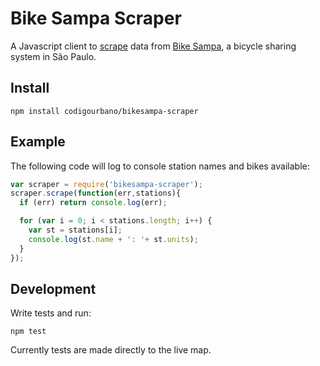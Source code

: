 # Bike Sampa Scraper

A Javascript client to [scrape](https://en.wikipedia.org/wiki/Web_scraping) data from  [Bike Sampa](http://ww2.mobilicidade.com.br/bikesampa/mapaestacao.asp), a bicycle sharing system in São Paulo.

## Install


    npm install codigourbano/bikesampa-scraper


## Example

The following code will log to console station names and bikes available:

``` javascript
var scraper = require('bikesampa-scraper');
scraper.scrape(function(err,stations){
  if (err) return console.log(err);

  for (var i = 0; i < stations.length; i++) {
    var st = stations[i];
    console.log(st.name + ': '+ st.units);
  }
});
```

## Development

Write tests and run:

    npm test

Currently tests are made directly to the live map.
